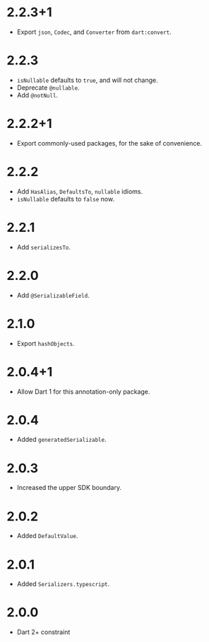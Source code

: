 # 2.2.3+1
* Export `json`, `Codec`, and `Converter` from `dart:convert`.

# 2.2.3
* `isNullable` defaults to `true`, and will not change.
* Deprecate `@nullable`.
* Add `@notNull`.

# 2.2.2+1
* Export commonly-used packages, for the sake of convenience.

# 2.2.2
* Add `HasAlias`, `DefaultsTo`, `nullable` idioms.
* `isNullable` defaults to `false` now.

# 2.2.1
* Add `serializesTo`.

# 2.2.0
* Add `@SerializableField`.

# 2.1.0
* Export `hashObjects`.

# 2.0.4+1
* Allow Dart 1 for this annotation-only package.

# 2.0.4
* Added `generatedSerializable`.

# 2.0.3
* Increased the upper SDK boundary.

# 2.0.2
* Added `DefaultValue`.

# 2.0.1
* Added `Serializers.typescript`.

# 2.0.0
* Dart 2+ constraint
